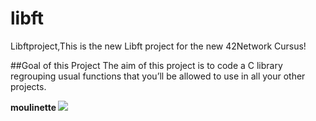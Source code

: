 # libft
Libftproject,This is the new Libft project for the new 42Network Cursus!

##Goal of this Project
The aim of this project is to code a C library regrouping usual functions that you’ll be allowed
to use in all your other projects.


<strong>moulinette </strong>
<img src="https://l.top4top.io/p_1488omd7r1.png">
